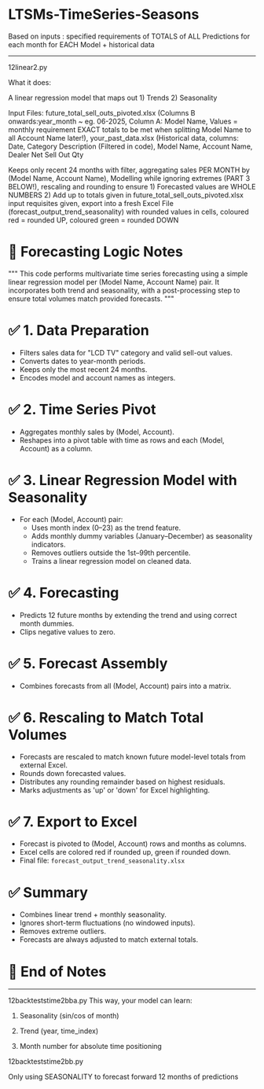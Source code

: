 # LTSMs-TimeSeries-Seasons
Based on inputs : specified requirements of TOTALS of ALL Predictions for each month for EACH Model + historical data 

------------------------------------------------
12linear2.py

What it does:

A linear regression model that maps out 1) Trends 2) Seasonality

Input Files: future_total_sell_outs_pivoted.xlsx (Columns B onwards:year_month ~ eg. 06-2025, Column A: Model Name, Values = monthly requirement EXACT totals to be met when splitting Model Name to all Account Name later!),
your_past_data.xlsx (Historical data, columns: Date, Category Description (Filtered in code), Model Name, Account Name, Dealer Net Sell Out Qty

Keeps only recent 24 months with filter, aggregating sales PER MONTH by (Model Name, Account Name), Modelling while ignoring extremes (PART 3 BELOW!), rescaling and rounding to ensure 1) Forecasted values are WHOLE NUMBERS 2) Add up to totals given in future_total_sell_outs_pivoted.xlsx input requisites given, export into a fresh Excel File (forecast_output_trend_seasonality)
with rounded values in cells, coloured red = rounded UP, coloured green = rounded DOWN


# 📌 Forecasting Logic Notes

"""
This code performs multivariate time series forecasting using a simple linear regression model per (Model Name, Account Name) pair.
It incorporates both trend and seasonality, with a post-processing step to ensure total volumes match provided forecasts.
"""

# ✅ 1. Data Preparation
- Filters sales data for "LCD TV" category and valid sell-out values.
- Converts dates to year-month periods.
- Keeps only the most recent 24 months.
- Encodes model and account names as integers.

# ✅ 2. Time Series Pivot
- Aggregates monthly sales by (Model, Account).
- Reshapes into a pivot table with time as rows and each (Model, Account) as a column.

# ✅ 3. Linear Regression Model with Seasonality
- For each (Model, Account) pair:
  - Uses month index (0–23) as the trend feature.
  - Adds monthly dummy variables (January–December) as seasonality indicators.
  - Removes outliers outside the 1st–99th percentile.
  - Trains a linear regression model on cleaned data.

# ✅ 4. Forecasting
- Predicts 12 future months by extending the trend and using correct month dummies.
- Clips negative values to zero.

# ✅ 5. Forecast Assembly
- Combines forecasts from all (Model, Account) pairs into a matrix.

# ✅ 6. Rescaling to Match Total Volumes
- Forecasts are rescaled to match known future model-level totals from external Excel.
- Rounds down forecasted values.
- Distributes any rounding remainder based on highest residuals.
- Marks adjustments as 'up' or 'down' for Excel highlighting.

# ✅ 7. Export to Excel
- Forecast is pivoted to (Model, Account) rows and months as columns.
- Excel cells are colored red if rounded up, green if rounded down.
- Final file: `forecast_output_trend_seasonality.xlsx`

# ✅ Summary
- Combines linear trend + monthly seasonality.
- Ignores short-term fluctuations (no windowed inputs).
- Removes extreme outliers.
- Forecasts are always adjusted to match external totals.

# 📌 End of Notes

----------------------------------------------

12backteststime2bba.py
This way, your model can learn:

1. Seasonality (sin/cos of month)

2. Trend (year, time_index)

3. Month number for absolute time positioning

12backteststime2bb.py

Only using SEASONALITY to forecast forward 12 months of predictions
